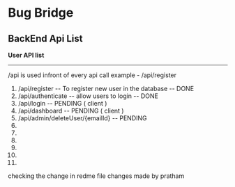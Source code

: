 # Bug Bridge

## BackEnd Api List

**User API list**

---

/api is used infront of every api call
example - /api/register

1. /api/register -- To register new user in the database -- DONE
2. /api/authenticate -- allow users to login -- DONE
3. /api/login -- PENDING ( client )
4. /api/dashboard -- PENDING ( client )
5. /api/admin/deleteUser/{emailId} -- PENDING
6.
7.
8.
9.
10.
11.

checking the change in redme file
changes made by pratham
